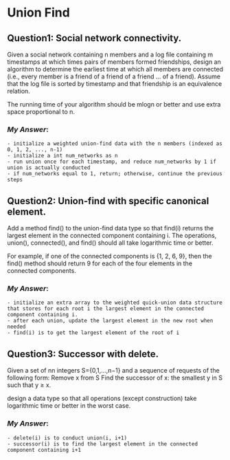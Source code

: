 # Union Find
## Question1: Social network connectivity.
Given a social network containing n members and a log file containing m timestamps
at which times pairs of members formed friendships, design an algorithm
to determine the earliest time at which all members are connected
(i.e., every member is a friend of a friend of a friend ... of a friend).
Assume that the log file is sorted by timestamp and that friendship is an equivalence relation.

The running time of your algorithm should be mlogn or better and use extra space proportional to n.

### *My Answer*: 
    - initialize a weighted union-find data with the n members (indexed as 0, 1, 2, ..., n-1)
    - initialize a int num_networks as n
    - run union once for each timestamp, and reduce num_networks by 1 if union is actually conducted
    - if num_networks equal to 1, return; otherwise, continue the previous steps

## Question2: Union-find with specific canonical element.
Add a method find() to the union-find data type so that find(i) returns the largest element
in the connected component containing i. The operations, union(), connected(), and find()
should all take logarithmic time or better.

For example, if one of the connected components is {1, 2, 6, 9}, then the find() method
should return 9 for each of the four elements in the connected components.

### *My Answer*:
    - initialize an extra array to the weighted quick-union data structure that stores for each root i the largest element in the connected component containing i.
    - after each union, update the largest element in the new root when needed
    - find(i) is to get the largest element of the root of i

## Question3: Successor with delete.
Given a set of nn integers  S={0,1,...,n−1} and a sequence of requests of the following form:
    Remove x from S
    Find the successor of x: the smallest y in S such that y ≥ x.

design a data type so that all operations (except construction)  take logarithmic time or better in the worst case.

### *My Answer*:
    - delete(i) is to conduct union(i, i+1)
    - successor(i) is to find the largest element in the connected component containing i+1 
